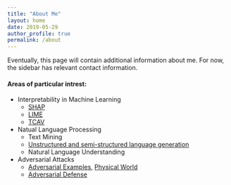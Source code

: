 ```yaml
---
title: "About Me"
layout: home
date: 2019-05-29
author_profile: true
permalink: /about
---
```


Eventually, this page will contain additional information about me. For now, the sidebar has relevant contact information.


#### Areas of particular intrest:
* Interpretability in Machine Learning
  * [SHAP](https://arxiv.org/abs/1705.07874)
  * [LIME](https://arxiv.org/pdf/1602.04938.pdf)
  * [TCAV](https://arxiv.org/pdf/1711.11279.pdf)
* Natual Language Processing
  * Text Mining
  * [Unstructured and semi-structured language generation](https://paperswithcode.com/area/natural-language-processing/text-generation)
  * Natural Language Understanding
* Adversarial Attacks
  * [Adversarial Examples](https://arxiv.org/abs/1412.6572), [Physical World](https://arxiv.org/pdf/1607.02533.pdf)
  * [Adversarial Defense](https://www.robust-ml.org/defenses/)